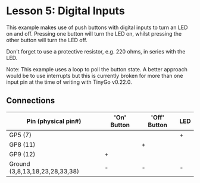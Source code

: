 # Lesson 5: Digital Inputs #

This example makes use of push buttons with digital inputs to turn an LED on and off.
Pressing one button will turn the LED on, whilst pressing the other button will turn the LED off.

Don't forget to use a protective resistor, e.g. 220 ohms, in series with the LED.

Note: This example uses a loop to poll the button state. A better approach would be to use interrupts
but this is currently broken for more than one input pin at the time of writing with TinyGo v0.22.0.

## Connections ##

| Pin (physical pin#) | 'On' Button | 'Off' Button | LED |
|-|-|-|-|
| GP5 (7) | | | + |
| GP8 (11) | | + | |
| GP9 (12) | + | | |
| Ground (3,8,13,18,23,28,33,38) | - | - | - |
